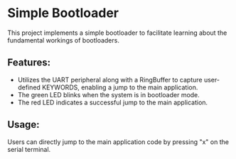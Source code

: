 # Simple Bootloader

This project implements a simple bootloader to facilitate learning about the fundamental workings of bootloaders.

## Features:
- Utilizes the UART peripheral along with a RingBuffer to capture user-defined KEYWORDS, enabling a jump to the main application.
- The green LED blinks when the system is in bootloader mode.
- The red LED indicates a successful jump to the main application.

## Usage:
Users can directly jump to the main application code by pressing "x" on the serial terminal.
